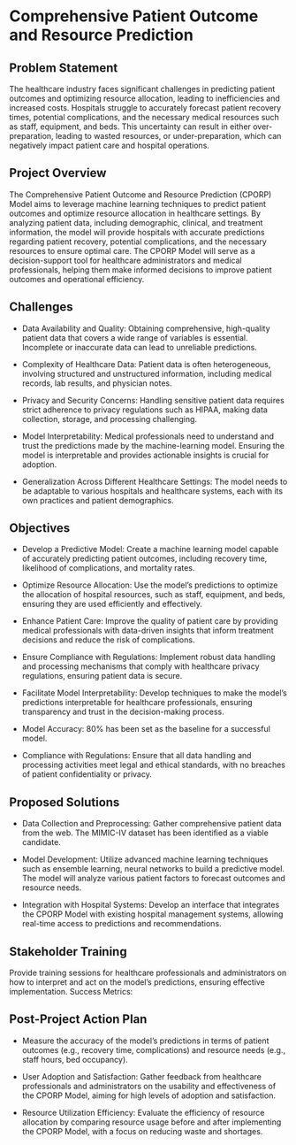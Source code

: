 
# Comprehensive Patient Outcome and Resource Prediction

## Problem Statement
The healthcare industry faces significant challenges in predicting patient outcomes and optimizing resource allocation, leading to inefficiencies and increased costs. Hospitals struggle to accurately forecast patient recovery times, potential complications, and the necessary medical resources such as staff, equipment, and beds. This uncertainty can result in either over-preparation, leading to wasted resources, or under-preparation, which can negatively impact patient care and hospital operations.

## Project Overview
The Comprehensive Patient Outcome and Resource Prediction (CPORP) Model aims to leverage machine learning techniques to predict patient outcomes and optimize resource allocation in healthcare settings. By analyzing patient data, including demographic, clinical, and treatment information, the model will provide hospitals with accurate predictions regarding patient recovery, potential complications, and the necessary resources to ensure optimal care. The CPORP Model will serve as a decision-support tool for healthcare administrators and medical professionals, helping them make informed decisions to improve patient outcomes and operational efficiency.

## Challenges
- Data Availability and Quality: Obtaining comprehensive, high-quality patient data that covers a wide range of variables is essential. Incomplete or inaccurate data can lead to unreliable predictions.

- Complexity of Healthcare Data: Patient data is often heterogeneous, involving structured and unstructured information, including medical records, lab results, and physician notes.

- Privacy and Security Concerns: Handling sensitive patient data requires strict adherence to privacy regulations such as HIPAA, making data collection, storage, and processing challenging.

- Model Interpretability: Medical professionals need to understand and trust the predictions made by the machine-learning model. Ensuring the model is interpretable and provides actionable insights is crucial for adoption.

- Generalization Across Different Healthcare Settings: The model needs to be adaptable to various hospitals and healthcare systems, each with its own practices and patient demographics.

## Objectives
- Develop a Predictive Model: Create a machine learning model capable of accurately predicting patient outcomes, including recovery time, likelihood of complications, and mortality rates.

- Optimize Resource Allocation: Use the model’s predictions to optimize the allocation of hospital resources, such as staff, equipment, and beds, ensuring they are used efficiently and effectively.

- Enhance Patient Care: Improve the quality of patient care by providing medical professionals with data-driven insights that inform treatment decisions and reduce the risk of complications.

- Ensure Compliance with Regulations: Implement robust data handling and processing mechanisms that comply with healthcare privacy regulations, ensuring patient data is secure.

- Facilitate Model Interpretability: Develop techniques to make the model’s predictions interpretable for healthcare professionals, ensuring transparency and trust in the decision-making process.

- Model Accuracy: 80% has been set as the baseline for a successful model.

- Compliance with Regulations: Ensure that all data handling and processing activities meet legal and ethical standards, with no breaches of patient confidentiality or privacy.

## Proposed Solutions
- Data Collection and Preprocessing: Gather comprehensive patient data from the web. The MIMIC-IV dataset has been identified as a viable candidate.

- Model Development: Utilize advanced machine learning techniques such as ensemble learning, neural networks to build a predictive model. The model will analyze various patient factors to forecast outcomes and resource needs.

- Integration with Hospital Systems: Develop an interface that integrates the CPORP Model with existing hospital management systems, allowing real-time access to predictions and recommendations.

## Stakeholder Training
Provide training sessions for healthcare professionals and administrators on how to interpret and act on the model’s predictions, ensuring effective implementation.
Success Metrics:

## Post-Project Action Plan
- Measure the accuracy of the model’s predictions in terms of patient outcomes (e.g., recovery time, complications) and resource needs (e.g., staff hours, bed occupancy).

- User Adoption and Satisfaction: Gather feedback from healthcare professionals and administrators on the usability and effectiveness of the CPORP Model, aiming for high levels of adoption and satisfaction.

- Resource Utilization Efficiency: Evaluate the efficiency of resource allocation by comparing resource usage before and after implementing the CPORP Model, with a focus on reducing waste and shortages.
